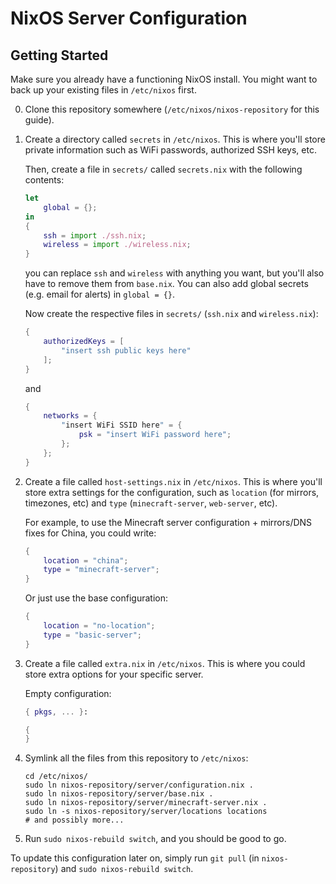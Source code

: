 # NixOS Server Configuration

## Getting Started
Make sure you already have a functioning NixOS install. You might want to back up your existing files in `/etc/nixos` first.

0. Clone this repository somewhere (`/etc/nixos/nixos-repository` for this guide).

1. Create a directory called `secrets` in `/etc/nixos`. This is where you'll store private information such as WiFi passwords, authorized SSH keys, etc.

    Then, create a file in `secrets/` called `secrets.nix` with the following contents:
    ```nix
    let
        global = {};
    in
    {
        ssh = import ./ssh.nix;
        wireless = import ./wireless.nix;
    }
    ```
    you can replace `ssh` and `wireless` with anything you want, but you'll also have to remove them from `base.nix`.
    You can also add global secrets (e.g. email for alerts) in `global = {}`.

    Now create the respective files in `secrets/` (`ssh.nix` and `wireless.nix`):
    ```nix
    {
        authorizedKeys = [
            "insert ssh public keys here"
        ];
    }
    ```
    and
    ```nix
    {
        networks = {
            "insert WiFi SSID here" = {
                psk = "insert WiFi password here";
            };
        };
    }
    ```

2. Create a file called `host-settings.nix` in `/etc/nixos`. This is where you'll store extra settings for the configuration, such as `location` (for mirrors, timezones, etc) and `type` (`minecraft-server`, `web-server`, etc).

    For example, to use the Minecraft server configuration + mirrors/DNS fixes for China, you could write:
    ```nix
    {
        location = "china";
        type = "minecraft-server";
    }
    ```

    Or just use the base configuration:
    ```nix
    {
        location = "no-location";
        type = "basic-server";
    }
    ```

3. Create a file called `extra.nix` in `/etc/nixos`. This is where you could store extra options for your specific server.

    Empty configuration:
    ```nix
    { pkgs, ... }:

    {
    }
    ```

4. Symlink all the files from this repository to `/etc/nixos`:
    ```console
    cd /etc/nixos/
    sudo ln nixos-repository/server/configuration.nix .
    sudo ln nixos-repository/server/base.nix .
    sudo ln nixos-repository/server/minecraft-server.nix .
    sudo ln -s nixos-repository/server/locations locations
    # and possibly more...
    ```

5. Run `sudo nixos-rebuild switch`, and you should be good to go.

To update this configuration later on, simply run `git pull` (in `nixos-repository`) and `sudo nixos-rebuild switch`.
